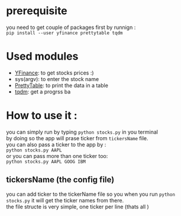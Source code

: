 # prerequisite
you need to get couple of packages first by runnign : \
`pip install --user yfinance prettytable tqdm`

# Used modules
- [YFinance](https://github.com/ranaroussi/yfinance): to get stocks prices :)
- sys(argv): to enter the stock name
- [PrettyTable](https://github.com/jazzband/prettytable): to print the data in a table
- [tqdm](https://github.com/tqdm/tqdm): get a progrss ba

# How to use it : 
you can simply run by typing `python stocks.py` in you terminal \
by doing so the app will prase ticker from `tickersName` file.\
you can also pass a ticker to the app by : \
`python stocks.py AAPL`  \
or you can pass more than one ticker too: \
`python stocks.py AAPL GOOG IBM`

## tickersName (the config file)
you can add ticker to the tickerName file so you when you run `python stocks.py` it will get the ticker names from there. \
the file structe is very simple, one ticker per line (thats all )

